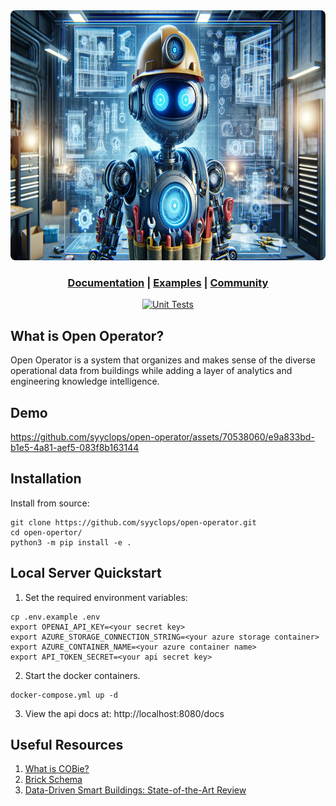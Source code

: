 <div align="center">
  <img height="400" src="./docs/assets/Futuristic%20Robot%20HVAC.png" style="border-radius: 8px;"/>

  <h3>

[Documentation](/docs) | [Examples](/examples) | [Community](https://github.com/syyclops/open-operator/discussions)

  </h3>

[![Unit Tests](https://github.com/syyclops/open-operator/actions/workflows/test.yml/badge.svg)](https://github.com/syyclops/open-operator/actions/workflows/test.yml)

</div>

## What is Open Operator?

Open Operator is a system that organizes and makes sense of the diverse operational data from buildings while adding a layer of analytics and engineering knowledge intelligence.

## Demo

https://github.com/syyclops/open-operator/assets/70538060/e9a833bd-b1e5-4a81-aef5-083f8b163144

## Installation

Install from source:

```
git clone https://github.com/syyclops/open-operator.git
cd open-opertor/
python3 -m pip install -e .
```

## Local Server Quickstart

1. Set the required environment variables:

```
cp .env.example .env
export OPENAI_API_KEY=<your secret key>
export AZURE_STORAGE_CONNECTION_STRING=<your azure storage container>
export AZURE_CONTAINER_NAME=<your azure container name>
export API_TOKEN_SECRET=<your api secret key>
```

2. Start the docker containers.

```
docker-compose.yml up -d
```

3. View the api docs at: http://localhost:8080/docs

## Useful Resources

1. [What is COBie?](https://www.thenbs.com/knowledge/what-is-cobie)
2. [Brick Schema](https://brickschema.org/)
3. [Data-Driven Smart Buildings: State-of-the-Art Review](https://github.com/syyclops/open-operator/files/14202864/Annex.81.State-of-the-Art.Report.final.pdf)
